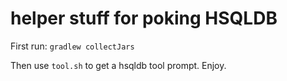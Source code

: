 # helper stuff for poking HSQLDB

First run: `gradlew collectJars`

Then use `tool.sh` to get a hsqldb tool prompt. Enjoy.
